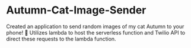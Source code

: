 # Autumn-Cat-Image-Sender
Created an application to send random images of my cat Autumn to your phone! 🐾
Utilizes lambda to host the serverless function and Twilio API to direct these requests to the lambda function.
